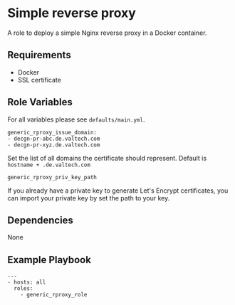 Simple reverse proxy
=========

A role to deploy a simple Nginx reverse proxy in a Docker container.

Requirements
------------

- Docker
- SSL certificate

Role Variables
--------------

For all variables please see `defaults/main.yml`.

    generic_rproxy_issue_domain:
    - decgn-pr-abc.de.valtech.com
    - decgn-pr-xyz.de.valtech.com

Set the list of all domains the certificate should represent. Default is `hostname + .de.valtech.com`

    generic_rproxy_priv_key_path

If you already have a private key to generate Let's Encrypt certificates, you can import your private key by set the path to your key.

Dependencies
------------

None

Example Playbook
----------------

    ---
    - hosts: all
      roles:
        - generic_rproxy_role